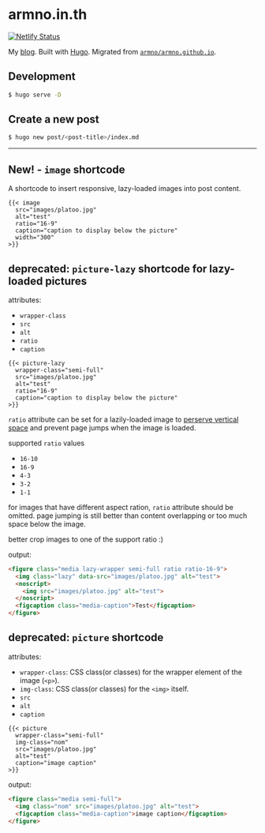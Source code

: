 # armno.in.th

[![Netlify Status](https://api.netlify.com/api/v1/badges/7d34a977-d95b-4b64-9e99-1a1df43ee944/deploy-status)](https://app.netlify.com/sites/armno/deploys)

My [blog](https://armno.in.th). Built with [Hugo](https://gohugo.io/). Migrated from [`armno/armno.github.io`](https://github.com/armno/armno.github.io).

## Development

```sh
$ hugo serve -D
```

## Create a new post

```sh
$ hugo new post/<post-title>/index.md
```

---

## **New!** - `image` shortcode

A shortcode to insert responsive, lazy-loaded images into post content.

```
{{< image
  src="images/platoo.jpg"
  alt="test"
  ratio="16-9"
  caption="caption to display below the picture"
  width="300"
>}}
```

## deprecated: `picture-lazy` shortcode for lazy-loaded pictures

attributes:

- `wrapper-class`
- `src`
- `alt`
- `ratio`
- `caption`

```
{{< picture-lazy
  wrapper-class="semi-full"
  src="images/platoo.jpg"
  alt="test"
  ratio="16-9"
  caption="caption to display below the picture"
>}}
```

`ratio` attribute can be set for a lazily-loaded image to [perserve vertical space](https://github.com/verlok/lazyload#occupy-vertical-space-and-maintain-ratio) and prevent page jumps when the image is loaded.

supported `ratio` values

- `16-10`
- `16-9`
- `4-3`
- `3-2`
- `1-1`

for images that have different aspect ration, `ratio` attribute should be omitted. page jumping is still better than content overlapping or too much space below the image.

better crop images to one of the support ratio :)

output:

```html
<figure class="media lazy-wrapper semi-full ratio ratio-16-9">
  <img class="lazy" data-src="images/platoo.jpg" alt="test">
  <noscript>
    <img src="images/platoo.jpg" alt="test">
  </noscript>
  <figcaption class="media-caption">Test</figcaption>
</figure>
```

## deprecated: `picture` shortcode

attributes:

- `wrapper-class`: CSS class(or classes) for the wrapper element of the image (`<p>`).
- `img-class`: CSS class(or classes) for the `<img>` itself.
- `src`
- `alt`
- `caption`

```
{{< picture
  wrapper-class="semi-full"
  img-class="nom"
  src="images/platoo.jpg"
  alt="test"
  caption="image caption"
>}}
```

output:

```html
<figure class="media semi-full">
  <img class="nom" src="images/platoo.jpg" alt="test">
  <figcaption class="media-caption">image caption</figcaption>
</figure>
```
